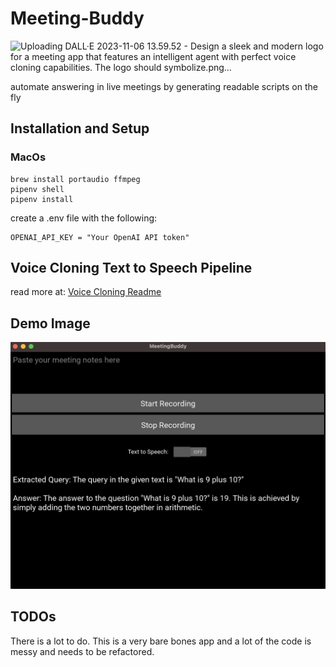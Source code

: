# Meeting-Buddy

![Uploading DALL·E 2023-11-06 13.59.52 - Design a sleek and modern logo for a meeting app that features an intelligent agent with perfect voice cloning capabilities. The logo should symbolize.png…]()


automate answering in live meetings by generating readable scripts on the fly

## Installation and Setup

### MacOs

```
brew install portaudio ffmpeg
pipenv shell
pipenv install
```

create a .env file with the following:

```
OPENAI_API_KEY = "Your OpenAI API token"
```

## Voice Cloning Text to Speech Pipeline

read more at: [Voice Cloning Readme](voice_cloning/README.md)

## Demo Image

![Alt text](docs/image.png)

## TODOs

There is a lot to do. This is a very bare bones app and a lot of the code is messy and needs to be refactored.
